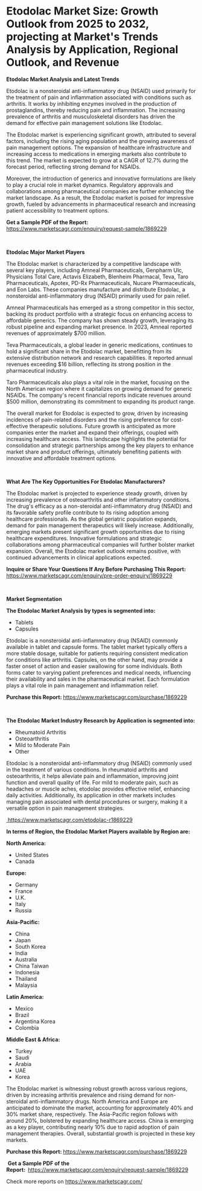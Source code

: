 <p><h1>Etodolac Market Size: Growth Outlook from 2025 to 2032, projecting at Market's Trends Analysis by Application, Regional Outlook, and Revenue</h1></p><p><strong>Etodolac Market Analysis and Latest Trends</strong></p>
<p><p>Etodolac is a nonsteroidal anti-inflammatory drug (NSAID) used primarily for the treatment of pain and inflammation associated with conditions such as arthritis. It works by inhibiting enzymes involved in the production of prostaglandins, thereby reducing pain and inflammation. The increasing prevalence of arthritis and musculoskeletal disorders has driven the demand for effective pain management solutions like Etodolac.</p><p>The Etodolac market is experiencing significant growth, attributed to several factors, including the rising aging population and the growing awareness of pain management options. The expansion of healthcare infrastructure and increasing access to medications in emerging markets also contribute to this trend. The market is expected to grow at a CAGR of 12.7% during the forecast period, reflecting strong demand for NSAIDs. </p><p>Moreover, the introduction of generics and innovative formulations are likely to play a crucial role in market dynamics. Regulatory approvals and collaborations among pharmaceutical companies are further enhancing the market landscape. As a result, the Etodolac market is poised for impressive growth, fueled by advancements in pharmaceutical research and increasing patient accessibility to treatment options.</p></p>
<p><strong>Get a Sample PDF of the Report:&nbsp;</strong> <a href="https://www.marketscagr.com/enquiry/request-sample/1869229?utm_campaign=2470&utm_medium=2&utm_source=Github&utm_content=ia&utm_term=08032025&utm_id=etodolac">https://www.marketscagr.com/enquiry/request-sample/1869229</a></p>
<p>&nbsp;</p>
<p><strong>Etodolac Major Market Players</strong></p>
<p><p>The Etodolac market is characterized by a competitive landscape with several key players, including Amneal Pharmaceuticals, Genpharm Ulc, Physicians Total Care, Actavis Elizabeth, Blenheim Pharmacal, Teva, Taro Pharmaceuticals, Apotex, PD-Rx Pharmaceuticals, Nucare Pharmaceuticals, and Eon Labs. These companies manufacture and distribute Etodolac, a nonsteroidal anti-inflammatory drug (NSAID) primarily used for pain relief.</p><p>Amneal Pharmaceuticals has emerged as a strong competitor in this sector, backing its product portfolio with a strategic focus on enhancing access to affordable generics. The company has shown steady growth, leveraging its robust pipeline and expanding market presence. In 2023, Amneal reported revenues of approximately $700 million.</p><p>Teva Pharmaceuticals, a global leader in generic medications, continues to hold a significant share in the Etodolac market, benefitting from its extensive distribution network and research capabilities. It reported annual revenues exceeding $16 billion, reflecting its strong position in the pharmaceutical industry.</p><p>Taro Pharmaceuticals also plays a vital role in the market, focusing on the North American region where it capitalizes on growing demand for generic NSAIDs. The company's recent financial reports indicate revenues around $500 million, demonstrating its commitment to expanding its product range.</p><p>The overall market for Etodolac is expected to grow, driven by increasing incidences of pain-related disorders and the rising preference for cost-effective therapeutic solutions. Future growth is anticipated as more companies enter the market and expand their offerings, coupled with increasing healthcare access. This landscape highlights the potential for consolidation and strategic partnerships among the key players to enhance market share and product offerings, ultimately benefiting patients with innovative and affordable treatment options.</p></p>
<p>&nbsp;</p>
<p><strong>What Are The Key Opportunities For Etodolac Manufacturers?</strong></p>
<p><p>The Etodolac market is projected to experience steady growth, driven by increasing prevalence of osteoarthritis and other inflammatory conditions. The drug's efficacy as a non-steroidal anti-inflammatory drug (NSAID) and its favorable safety profile contribute to its rising adoption among healthcare professionals. As the global geriatric population expands, demand for pain management therapeutics will likely increase. Additionally, emerging markets present significant growth opportunities due to rising healthcare expenditures. Innovative formulations and strategic collaborations among pharmaceutical companies will further bolster market expansion. Overall, the Etodolac market outlook remains positive, with continued advancements in clinical applications expected.</p></p>
<p><strong>Inquire or Share Your Questions If Any Before Purchasing This Report:</strong> <a href="https://www.marketscagr.com/enquiry/pre-order-enquiry/1869229?utm_campaign=2470&utm_medium=2&utm_source=Github&utm_content=ia&utm_term=08032025&utm_id=etodolac">https://www.marketscagr.com/enquiry/pre-order-enquiry/1869229</a></p>
<p>&nbsp;</p>
<p><strong>Market Segmentation</strong></p>
<p><strong>The Etodolac Market Analysis by types is segmented into:</strong></p>
<p><ul><li>Tablets</li><li>Capsules</li></ul></p>
<p><p>Etodolac is a nonsteroidal anti-inflammatory drug (NSAID) commonly available in tablet and capsule forms. The tablet market typically offers a more stable dosage, suitable for patients requiring consistent medication for conditions like arthritis. Capsules, on the other hand, may provide a faster onset of action and easier swallowing for some individuals. Both forms cater to varying patient preferences and medical needs, influencing their availability and sales in the pharmaceutical market. Each formulation plays a vital role in pain management and inflammation relief.</p></p>
<p><strong>Purchase this Report:&nbsp;</strong><a href="https://www.marketscagr.com/purchase/1869229?utm_campaign=2470&utm_medium=2&utm_source=Github&utm_content=ia&utm_term=08032025&utm_id=etodolac">https://www.marketscagr.com/purchase/1869229</a></p>
<p>&nbsp;</p>
<p><strong>The Etodolac Market Industry Research by Application is segmented into:</strong></p>
<p><ul><li>Rheumatoid Arthritis</li><li>Osteoarthritis</li><li>Mild to Moderate Pain</li><li>Other</li></ul></p>
<p><p>Etodolac is a nonsteroidal anti-inflammatory drug (NSAID) commonly used in the treatment of various conditions. In rheumatoid arthritis and osteoarthritis, it helps alleviate pain and inflammation, improving joint function and overall quality of life. For mild to moderate pain, such as headaches or muscle aches, etodolac provides effective relief, enhancing daily activities. Additionally, its application in other markets includes managing pain associated with dental procedures or surgery, making it a versatile option in pain management strategies.</p></p>
<p><a href="https://www.marketscagr.com/etodolac-r1869229?utm_campaign=2470&utm_medium=2&utm_source=Github&utm_content=ia&utm_term=08032025&utm_id=etodolac">&nbsp;https://www.marketscagr.com/etodolac-r1869229</a></p>
<p><strong>In terms of Region, the Etodolac Market Players available by Region are:</strong></p>
<p>
    <p> <strong> North America: </strong>
        <ul>
            <li>United States</li>
            <li>Canada</li>
        </ul>
        </p> 
    <p> <strong> Europe: </strong>
        <ul>
            <li>Germany</li>
            <li>France</li>
            <li>U.K.</li>
            <li>Italy</li>
            <li>Russia</li>
        </ul>
        </p> 
    <p> <strong> Asia-Pacific: </strong>
        <ul>
            <li>China</li>
            <li>Japan</li>
            <li>South Korea</li>
            <li>India</li>
            <li>Australia</li>
            <li>China Taiwan</li>
            <li>Indonesia</li>
            <li>Thailand</li>
            <li>Malaysia</li>
        </ul>
        </p> 
    <p> <strong> Latin America: </strong>
        <ul>
            <li>Mexico</li>
            <li>Brazil</li>
            <li>Argentina Korea</li>
            <li>Colombia</li>
        </ul>
        </p> 
    <p> <strong> Middle East & Africa: </strong>
        <ul>
            <li>Turkey</li>
            <li>Saudi</li>
            <li>Arabia</li>
            <li>UAE</li>
            <li>Korea</li>
        </ul>
    </p>
    </p>
<p><p>The Etodolac market is witnessing robust growth across various regions, driven by increasing arthritis prevalence and rising demand for non-steroidal anti-inflammatory drugs. North America and Europe are anticipated to dominate the market, accounting for approximately 40% and 30% market share, respectively. The Asia-Pacific region follows with around 20%, bolstered by expanding healthcare access. China is emerging as a key player, contributing nearly 10% due to rapid adoption of pain management therapies. Overall, substantial growth is projected in these key markets.</p></p>
<p><strong>Purchase this Report: </strong><a href="https://www.marketscagr.com/purchase/1869229?utm_campaign=2470&utm_medium=2&utm_source=Github&utm_content=ia&utm_term=08032025&utm_id=etodolac">https://www.marketscagr.com/purchase/1869229</a></p>
<p>&nbsp;<strong>Get a Sample PDF of the Report:&nbsp;&nbsp;</strong><a href="https://www.marketscagr.com/enquiry/request-sample/1869229?utm_campaign=2470&utm_medium=2&utm_source=Github&utm_content=ia&utm_term=08032025&utm_id=etodolac">https://www.marketscagr.com/enquiry/request-sample/1869229</a></p>
<p><strong></strong></p>
<p>Check more reports on <a href="https://www.marketscagr.com/?utm_campaign=2470&utm_medium=2&utm_source=Github&utm_content=ia&utm_term=08032025&utm_id=etodolac">https://www.marketscagr.com/</a></p>